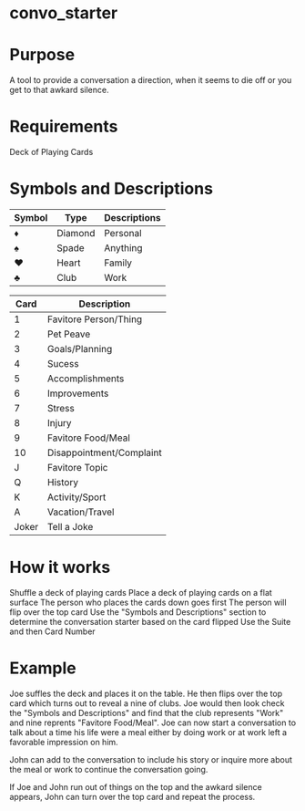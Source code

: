 # convo_starter

# Purpose
A tool to provide a conversation a direction, when it seems to die off or you get to that awkard silence. 

# Requirements
Deck of Playing Cards

# Symbols and Descriptions
| Symbol | Type | Descriptions |
| ------ | ---- | ----------- |
| :diamonds: | Diamond | Personal |
| :spades: | Spade | Anything |
| :hearts: | Heart | Family |
| :clubs: | Club | Work |


| Card | Description |
| ---- | ----------- |
| 1 | Favitore Person/Thing |
| 2 | Pet Peave |
| 3 | Goals/Planning |
| 4 | Sucess |
| 5 | Accomplishments |
| 6 | Improvements |
| 7 | Stress |
| 8 | Injury |
| 9 | Favitore Food/Meal |
| 10 | Disappointment/Complaint |
| J | Favitore Topic |
| Q | History |
| K | Activity/Sport |
| A | Vacation/Travel |
| Joker | Tell a Joke |

# How it works
Shuffle a deck of playing cards
Place a deck of playing cards on a flat surface
The person who places the cards down goes first
The person will flip over the top card
Use the "Symbols and Descriptions" section to determine the conversation starter based on the card flipped
Use the Suite and then Card Number

# Example
Joe suffles the deck and places it on the table. He then flips over the top card which turns out to reveal a nine of clubs. Joe would then look check the "Symbols and Descriptions" and find that the club represents "Work" and nine reprents "Favitore Food/Meal". Joe can now start a conversation to talk about a time his life were a meal either by doing work or at work left a favorable impression on him. 

John can add to the conversation to include his story or inquire more about the meal or work to continue the conversation going. 

If Joe and John run out of things on the top and the awkard silence appears, John can turn over the top card and repeat the process. 
